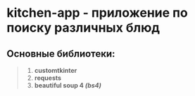 # kitchen-app - приложение по поиску различных блюд
## Основные библиотеки:
> 1. **customtkinter**
> 2. **requests**
> 3. **beautiful soup 4 *(bs4)***
